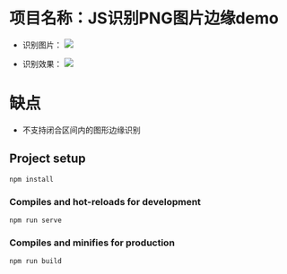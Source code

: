 # 项目名称：JS识别PNG图片边缘demo

- 识别图片：
![](https://cdn.jsdelivr.net/gh/aa4790139/BlogPicBed@master/img/20201202141814.png)

- 识别效果：
![](https://cdn.jsdelivr.net/gh/aa4790139/BlogPicBed@master/img/20201202143422.png)

# 缺点
- 不支持闭合区间内的图形边缘识别

## Project setup
```
npm install
```

### Compiles and hot-reloads for development
```
npm run serve
```

### Compiles and minifies for production
```
npm run build
```



